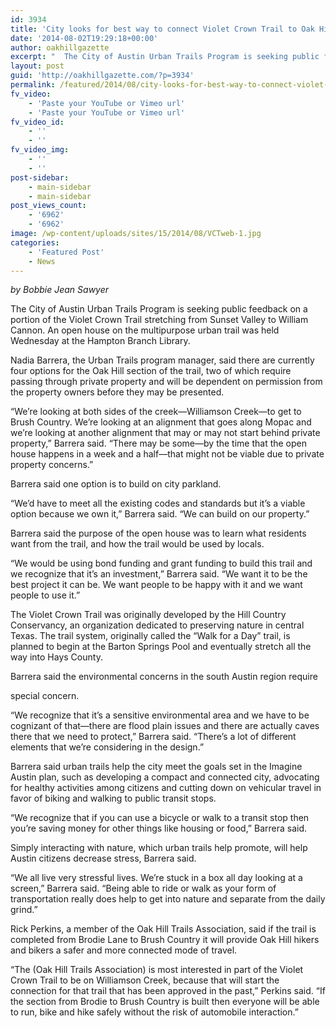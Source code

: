 ```yaml
---
id: 3934
title: 'City looks for best way to connect Violet Crown Trail to Oak Hill'
date: '2014-08-02T19:29:18+00:00'
author: oakhillgazette
excerpt: "  The City of Austin Urban Trails Program is seeking public feedback on a portion of the Violet Crown Trail stretching from Sunset Valley to William Cannon. An open house on the multipurpose urban trail was held Wednesday at the Hampton Branch Library.\n\n   Nadia Barrera, the Urban Trails program manager, said there are currently four options for the Oak Hill section of the trail, two of which require passing through private property and will be dependent on permission from the property owners before they may be presented.\n\n   \"We're looking at both sides of the creek—Williamson Creek—to get to Brush Country. We're looking at an alignment that goes along Mopac and we're looking at another alignment that may or may not start behind private property,\" Barrera said. \"There may be some—by the time that the open house happens in a week and a half—that might not be viable due to private property concerns.\"\n\n   Barrera said one option is to build on city parkland.\n\n   \"We'd have to meet all the existing codes and standards but it's a viable option because we own it,\" Barrera said. \"We can build on our property.\""
layout: post
guid: 'http://oakhillgazette.com/?p=3934'
permalink: /featured/2014/08/city-looks-for-best-way-to-connect-violet-crown-trail-to-oak-hill/
fv_video:
    - 'Paste your YouTube or Vimeo url'
    - 'Paste your YouTube or Vimeo url'
fv_video_id:
    - ''
    - ''
fv_video_img:
    - ''
    - ''
post-sidebar:
    - main-sidebar
    - main-sidebar
post_views_count:
    - '6962'
    - '6962'
image: /wp-content/uploads/sites/15/2014/08/VCTweb-1.jpg
categories:
    - 'Featured Post'
    - News
---
```


*by Bobbie Jean Sawyer*

The City of Austin Urban Trails Program is seeking public feedback on a portion of the Violet Crown Trail stretching from Sunset Valley to William Cannon. An open house on the multipurpose urban trail was held Wednesday at the Hampton Branch Library.

Nadia Barrera, the Urban Trails program manager, said there are currently four options for the Oak Hill section of the trail, two of which require passing through private property and will be dependent on permission from the property owners before they may be presented.

“We’re looking at both sides of the creek—Williamson Creek—to get to Brush Country. We’re looking at an alignment that goes along Mopac and we’re looking at another alignment that may or may not start behind private property,” Barrera said. “There may be some—by the time that the open house happens in a week and a half—that might not be viable due to private property concerns.”

Barrera said one option is to build on city parkland.

“We’d have to meet all the existing codes and standards but it’s a viable option because we own it,” Barrera said. “We can build on our property.”

Barrera said the purpose of the open house was to learn what residents want from the trail, and how the trail would be used by locals.

“We would be using bond funding and grant funding to build this trail and we recognize that it’s an investment,” Barrera said. “We want it to be the best project it can be. We want people to be happy with it and we want people to use it.”

The Violet Crown Trail was originally developed by the Hill Country Conservancy, an organization dedicated to preserving nature in central Texas. The trail system, originally called the “Walk for a Day” trail, is planned to begin at the Barton Springs Pool and eventually stretch all the way into Hays County.

Barrera said the environmental concerns in the south Austin region require

special concern.

“We recognize that it’s a sensitive environmental area and we have to be cognizant of that—there are flood plain issues and there are actually caves there that we need to protect,” Barrera said. “There’s a lot of different elements that we’re considering in the design.”

Barrera said urban trails help the city meet the goals set in the Imagine Austin plan, such as developing a compact and connected city, advocating for healthy activities among citizens and cutting down on vehicular travel in favor of biking and walking to public transit stops.

“We recognize that if you can use a bicycle or walk to a transit stop then you’re saving money for other things like housing or food,” Barrera said.

Simply interacting with nature, which urban trails help promote, will help Austin citizens decrease stress, Barrera said.

“We all live very stressful lives. We’re stuck in a box all day looking at a screen,” Barrera said. “Being able to ride or walk as your form of transportation really does help to get into nature and separate from the daily grind.”

Rick Perkins, a member of the Oak Hill Trails Association, said if the trail is completed from Brodie Lane to Brush Country it will provide Oak Hill hikers and bikers a safer and more connected mode of travel.

“The (Oak Hill Trails Association) is most interested in part of the Violet Crown Trail to be on Williamson Creek, because that will start the connection for that trail that has been approved in the past,” Perkins said. “If the section from Brodie to Brush Country is built then everyone will be able to run, bike and hike safely without the risk of automobile interaction.”
